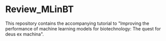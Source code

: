 # Review_MLinBT
This repository contains the accompanying tutorial to "Improving the performance of machine learning models for biotechnology: The quest for deus ex machina".
